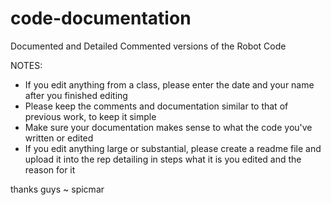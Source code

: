 # code-documentation
Documented and Detailed Commented versions of the Robot Code

NOTES:
- If you edit anything from a class, please enter the date and your name after you finished editing
- Please keep the comments and documentation similar to that of previous work, to keep it simple
- Make sure your documentation makes sense to what the code you've written or edited 
- If you edit anything large or substantial, please create a readme file and upload it into the rep 
detailing in steps what it is you edited and the reason for it

thanks guys
~ spicmar
